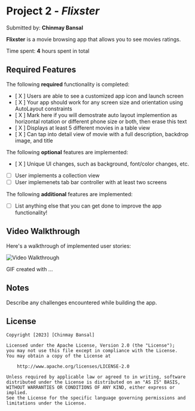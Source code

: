 # Project 2 - *Flixster*

Submitted by: **Chinmay Bansal**

**Flixster** is a movie browsing app that allows you to see movies ratings.

Time spent: **4** hours spent in total

## Required Features

The following **required** functionality is completed:

- [ X ] Users are able to see a customized app icon and launch screen
- [ X ] Your app should work for any screen size and orientation using AutoLayout constraints
- [ X ] Mark here if you will demostrate auto layout implemention as horizontal rotation or different phone size or both, then erase this text
- [ X ] Displays at least 5 different movies in a table view
- [ X ] Can tap into detail view of movie with a full description, backdrop image, and title
 
The following **optional** features are implemented:

- [ X ] Unique UI changes, such as background, font/color changes, etc.
- [ ] User implements a collection view
- [ ] User implemenets tab bar controller with at least two screens

The following **additional** features are implemented:

- [ ] List anything else that you can get done to improve the app functionality!

## Video Walkthrough

Here's a walkthrough of implemented user stories:

<img src='http://i.imgur.com/link/to/your/gif/file.gif' title='Video Walkthrough' width='' alt='Video Walkthrough' />

<!-- Replace this with whatever GIF tool you used! -->
GIF created with ...  
<!-- Recommended tools:
[Kap](https://getkap.co/) for macOS
[ScreenToGif](https://www.screentogif.com/) for Windows
[peek](https://github.com/phw/peek) for Linux. -->

## Notes

Describe any challenges encountered while building the app.

## License

    Copyright [2023] [Chinmay Bansal]

    Licensed under the Apache License, Version 2.0 (the "License");
    you may not use this file except in compliance with the License.
    You may obtain a copy of the License at

        http://www.apache.org/licenses/LICENSE-2.0

    Unless required by applicable law or agreed to in writing, software
    distributed under the License is distributed on an "AS IS" BASIS,
    WITHOUT WARRANTIES OR CONDITIONS OF ANY KIND, either express or implied.
    See the License for the specific language governing permissions and
    limitations under the License.
